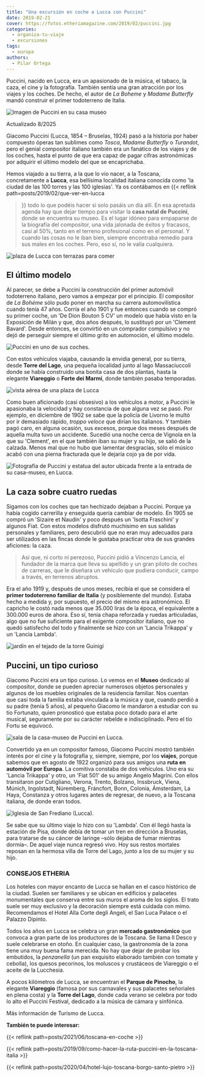 ```yaml
---
title: "Una excursión en coche a Lucca con Puccini"
date: 2019-02-21
cover: https://fotos.etheriamagazine.com/2019/02/puccini.jpg
categories: 
  - organiza-tu-viaje
  - excursiones
tags: 
  - europa
authors: 
  - Pilar Ortega
---
```


Puccini, nacido en Lucca, era un apasionado de la música, el tabaco, la caza, el cine y 
la fotografía. También sentía una gran atracción por los viajes y los coches. De hecho, 
el autor de _La Boheme_ y _Madame Butterfly_ mandó construir el primer todoterreno de 
Italia. 

![Imagen de Puccini en su casa museo](https://fotos.etheriamagazine.com/2019/02/puccini.jpg "Puccini sentado al piano en su casa de Milán. © Casa Museo Puccini")

Actualizado 8/2025 

Giacomo Puccini (Lucca, 1854 – Bruselas, 1924) pasó a la historia por haber compuesto 
óperas tan sublimes como _Tosca_, _Madame Butterfly_ o _Turandot_, pero el genial 
compositor italiano también era un fanático de los viajes y de los coches, hasta el 
punto de que era capaz de pagar cifras astronómicas por adquirir el último modelo del 
que se encaprichaba. 

Hemos viajado a su tierra, a la que lo vio nacer, a la Toscana, concretamente a 
**Lucca**, esa bellísima localidad italiana conocida como 'la ciudad de las 100 torres y 
las 100 iglesias'. Ya os contábamos en {{< reflink path=posts/2019/02/que-ver-en-lucca 
>}} todo lo que podéis hacer si solo pasáis un día allí. En esa apretada agenda hay que 
dejar tiempo para visitar la **casa natal de Puccini**, donde se encuentra su museo. Es 
el lugar idóneo para empaparse de la biografía del compositor, una vida jalonada de 
éxitos y fracasos, casi al 50%, tanto en el terreno profesional como en el personal. Y 
cuando las cosas no le iban bien, siempre encontraba remedio para sus males en los 
coches. Pero, eso sí, no le valía cualquiera. 

![plaza de Lucca con terrazas para comer](https://fotos.etheriamagazine.com/2019/02/Lucca-piazza-Anfiteatro.jpg "La Piazza dell'Anfiteatro (Lucca) es una de las más animadas. © S.G.")

## El último modelo

Al parecer, se debe a Puccini la construcción del primer automóvil todoterreno italiano, 
pero vamos a empezar por el principio. El compositor de _La Bohéme_ sólo pudo poner en 
marcha su carrera automovilística cuando tenía 47 años. Corría el año 1901 y fue 
entonces cuando se compró su primer coche, un 'De Dion Bouton 5 CV' un modelo que había 
visto en la Exposición de Milán y que, dos años después, lo sustituyó por un 'Clement 
Bavard'. Desde entonces, se convirtió en un comprador compulsivo y no dejó de perseguir 
siempre el último grito en automoción, el último modelo. 

![Puccini en uno de sus coches.](https://fotos.etheriamagazine.com/2019/02/puccini-coche.jpg "Puccini en uno de sus coches.")

Con estos vehículos viajaba, causando la envidia general, por su tierra, desde **Torre 
del Lago**, una pequeña localidad junto al lago Massaciuccoli donde se había construido 
una bonita casa de dos plantas, hasta la elegante **Viareggio** o **Forte dei Marmi**, 
donde también pasaba temporadas. 

![vista aérea de una plaza de Lucca](https://fotos.etheriamagazine.com/2019/02/Lucca-casco-historico-e1550912952514.jpg "Vista del casco histórico de Lucca. © Pilar Ortega")

Como buen aficionado (casi obsesivo) a los vehículos a motor, a Puccini le apasionaba la 
velocidad y hay constancia de que alguna vez se pasó. Por ejemplo, en diciembre de 1902 
se sabe que la policía de Livorno le multó por ir demasiado rápido, _troppo veloce_ que 
dirían los italianos. Y también pagó caro, en alguna ocasión, sus excesos, porque dos 
meses después de aquella multa tuvo un accidente. Sucedió una noche cerca de Vignola en 
la que su 'Clement', en el que también iban su mujer y su hijo, se salió de la calzada. 
Menos mal que no hubo que lamentar desgracias, sólo el músico acabó con una pierna 
fracturada que le dejaría cojo ya de por vida. 

![Fotografía de Puccini y estatua del autor ubicada frente a la entrada de su casa-museo, en Lucca.](https://fotos.etheriamagazine.com/2019/02/Puccini-viaje-lucca.jpg "Fotografía de Puccini y estatua del autor ubicada frente a la entrada de su casa-museo, en Lucca.")

## La caza sobre cuatro ruedas

Sigamos con los coches que tan hechizado dejaban a Puccini. Porque ya había cogido 
carrerilla y enseguida quería cambiar de modelo. En 1905 se compró un 'Sizaire et 
Naudin' y poco después un 'Isotta Fraschini' y algunos Fiat. Con estos modelos disfrutó 
muchísimo en sus salidas personales y familiares, pero descubrió que no eran muy 
adecuados para ser utilizados en las fincas donde le gustaba practicar otra de sus 
grandes aficiones: la caza. 

> Así que, ni corto ni perezoso, Puccini pidió a Vincenzo Lancia, el fundador de la marca 
> que lleva su apellido y un gran piloto de coches de carreras, que le diseñara un 
> vehículo que pudiera conducir, campo a través, en terrenos abruptos. 

Era el año 1919 y, después de unos meses, recibía el que se considera el **primer 
todoterreno familiar de Italia** (y posiblemente del mundo). Estaba hecho a medida y, 
por supuesto, el precio del mismo era astronómico. El capricho le costó nada menos que 
35.000 liras de la época, el equivalente a 300.000 euros de ahora. Eso sí, tenía chapa 
reforzada y ruedas articuladas, algo que no fue suficiente para el exigente compositor 
italiano, que no quedó satisfecho del todo y finalmente se hizo con un 'Lancia Trikappa' 
y un 'Lancia Lambda'. 

![jardín en el tejado de la torre Guinigi](https://fotos.etheriamagazine.com/2019/02/Lucca-Torre-Guinigi-e1550912985392.jpg "La torre Guinigi (Lucca) con su jardín en el tejado. © Pilar Ortega")

## Puccini, un tipo curioso

Giacomo Puccini era un tipo curioso. Lo vemos en el **Museo** dedicado al compositor, 
donde se pueden apreciar numerosos objetos personales y algunos de los muebles 
originales de la residencia familiar. Nos cuentan que casi toda la familia estaba 
vinculada a la música y que, cuando perdió a su padre (tenía 5 años), al pequeño Giacomo 
le mandaron a estudiar con su tío Fortunato, quien pronosticó que estaba poco dotado 
para el arte musical, seguramente por su carácter rebelde e indisciplinado. Pero el tío 
Fortu se equivocó. 

![sala de la casa-museo de Puccini en Lucca.](https://fotos.etheriamagazine.com/2019/02/Museo-Puccini-piano-e1550913007389.jpg "Estancia de la casa-museo de Puccini en Lucca. © Pilar Ortega")

Convertido ya en un compositor famoso, Giacomo Puccini mostró también interés por el 
cine y la fotografía y, siempre, siempre, por los **viajes**, porque sabemos que en 
agosto de 1922 organizó para sus amigos una **ruta en automóvil por Europa**. La 
comitiva constaba de dos vehículos. Uno era su 'Lancia Trikappa' y otro, un 'Fiat 501' 
de su amigo Angelo Magrini. Con ellos transitaron por Cutigliano, Verona, Trento, 
Bolzano, Inssbruck, Viena, Múnich, Ingolstadt, Núremberg, Fráncfort, Bonn, Colonia, 
Ámsterdam, La Haya, Constanza y otros lugares antes de regresar, de nuevo, a la Toscana 
italiana, de donde eran todos. 

![Iglesia de San Frediano (Lucca).](https://fotos.etheriamagazine.com/2019/02/Lucca-Iglesia-de-San-Frediano-e1550913026149.jpg "Iglesia de San Frediano (Lucca). © Pilar Ortega")

Se sabe que su último viaje lo hizo con su 'Lambda'. Con él llegó hasta la estación de 
Pisa, donde debía de tomar un tren en dirección a Bruselas, para tratarse de su cáncer 
de laringe –sólo dejaba de fumar mientras dormía–. De aquel viaje nunca regresó vivo. 
Hoy sus restos mortales reposan en la hermosa villa de Torre del Lago, junto a los de su 
mujer y su hijo. 

### CONSEJOS ETHERIA

Los hoteles con mayor encanto de Lucca se hallan en el casco histórico de la ciudad. 
Suelen ser familiares y se ubican en edificios y palacetes monumentales que conserva 
entre sus muros el aroma de los siglos. El trato suele ser muy exclusivo y la decoración 
siempre está cuidada con mimo. Recomendamos el Hotel Alla Corte degli Angeli, el San 
Luca Palace o el Palazzo Dipinto. 

Todos los años en Lucca se celebra un gran **mercado gastronómico** que convoca a gran 
parte de los productores de la Toscana. Se llama Il Desco y suele celebrarse en otoño. 
En cualquier caso, la gastronomía de la zona tiene una muy buena fama merecida. No hay 
que dejar de probar los embutidos, la _penzanella_ (un pan exquisito elaborado también 
con tomate y cebolla), los quesos pecorinos, los moluscos y crustáceos de Viareggio o el 
aceite de la Lucchesia. 

A pocos kilómetros de Lucca, se encuentran el **Parque de Pinocho**, la elegante 
**Viareggio** (famosa por sus carnavales y sus palacetes señoriales en plena costa) y la 
**Torre del Lago**, donde cada verano se celebra por todo lo alto el Puccini Festival, 
dedicado a la música de cámara y sinfónica. 

Más información de Turismo de Lucca. 

**También te puede interesar:** 

{{< reflink path=posts/2021/06/toscana-en-coche >}} 

{{< reflink path=posts/2019/09/como-hacer-la-ruta-puccini-en-la-toscana-italia >}} 

{{< reflink path=posts/2020/04/hotel-lujo-toscana-borgo-santo-pietro >}}

